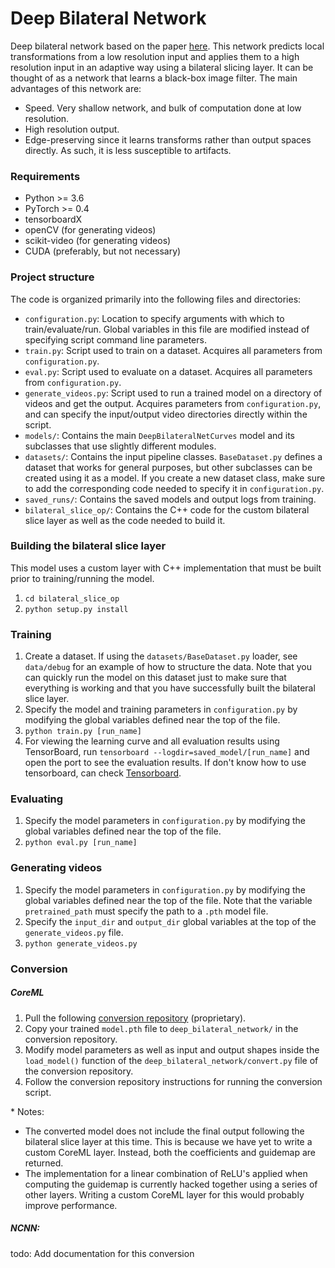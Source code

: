# Deep Bilateral Network
Deep bilateral network based on the paper [here](https://groups.csail.mit.edu/graphics/hdrnet/). This network predicts local transformations from a low resolution input and applies them to a high resolution input in an adaptive way using a bilateral slicing layer. It can be thought of as a network that learns a black-box image filter. The main advantages of this network are:

- Speed. Very shallow network, and bulk of computation done at low resolution.
- High resolution output.
- Edge-preserving since it learns transforms rather than output spaces directly. As such, it is less susceptible to artifacts.

### Requirements
- Python >= 3.6
- PyTorch >= 0.4
- tensorboardX
- openCV (for generating videos)
- scikit-video (for generating videos)
- CUDA (preferably, but not necessary)

### Project structure
The code is organized primarily into the following files and directories:

- `configuration.py`: Location to specify arguments with which to train/evaluate/run. Global variables in this file are modified instead of specifying script command line parameters.
- `train.py`: Script used to train on a dataset. Acquires all parameters from `configuration.py`.
- `eval.py`: Script used to evaluate on a dataset. Acquires all parameters from `configuration.py`.
- `generate_videos.py`: Script used to run a trained model on a directory of videos and get the output. Acquires parameters from `configuration.py`, and can specify the input/output video directories directly within the script.
- `models/`: Contains the main `DeepBilateralNetCurves` model and its subclasses that use slightly different modules.
- `datasets/`: Contains the input pipeline classes. `BaseDataset.py` defines a dataset that works for general purposes, but other subclasses can be created using it as a model. If you create a new dataset class, make sure to add the corresponding code needed to specify it in `configuration.py`.
- `saved_runs/`: Contains the saved models and output logs from training.
- `bilateral_slice_op/`: Contains the C++ code for the custom bilateral slice layer as well as the code needed to build it.

### Building the bilateral slice layer
This model uses a custom layer with C++ implementation that must be built prior to training/running the model.

1. `cd bilateral_slice_op`
2. `python setup.py install`

### Training
1. Create a dataset. If using the `datasets/BaseDataset.py` loader, see `data/debug` for an example of how to structure the data. Note that you can quickly run the model on this dataset just to make sure that everything is working and that you have successfully built the bilateral slice layer.
2. Specify the model and training parameters in `configuration.py` by modifying the global variables defined near the top of the file.
3. `python train.py [run_name]`
4. For viewing the learning curve and all evaluation results using TensorBoard, run `tensorboard --logdir=saved_model/[run_name]` and open the port to see the evaluation results. If don't know how to use tensorboard, can check  [Tensorboard](https://www.tensorflow.org/guide/summaries_and_tensorboard).

### Evaluating
1. Specify the model parameters in `configuration.py` by modifying the global variables defined near the top of the file.
2. `python eval.py [run_name]`

### Generating videos
1. Specify the model parameters in `configuration.py` by modifying the global variables defined near the top of the file. Note that the variable `pretrained_path` must specify the path to a `.pth` model file.
2. Specify the `input_dir` and `output_dir` global variables at the top of the `generate_videos.py` file.
2. `python generate_videos.py`

### Conversion

##### CoreML
1. Pull the following [conversion repository](https://bitbucket.org/modiface_inc/pytorch_to_coreml/src/master/) (proprietary).
2. Copy your trained `model.pth` file to `deep_bilateral_network/` in the conversion repository.
3. Modify model parameters as well as input and output shapes inside the `load_model()` function of the `deep_bilateral_network/convert.py` file of the conversion repository.
4. Follow the conversion repository instructions for running the conversion script.

\* Notes:

- The converted model does not include the final output following the bilateral slice layer at this time. This is because we have yet to write a custom CoreML layer. Instead, both the coefficients and guidemap are returned.
- The implementation for a linear combination of ReLU's applied when computing the guidemap is currently hacked together using a series of other layers. Writing a custom CoreML layer for this would probably improve performance.

##### NCNN:
todo: Add documentation for this conversion